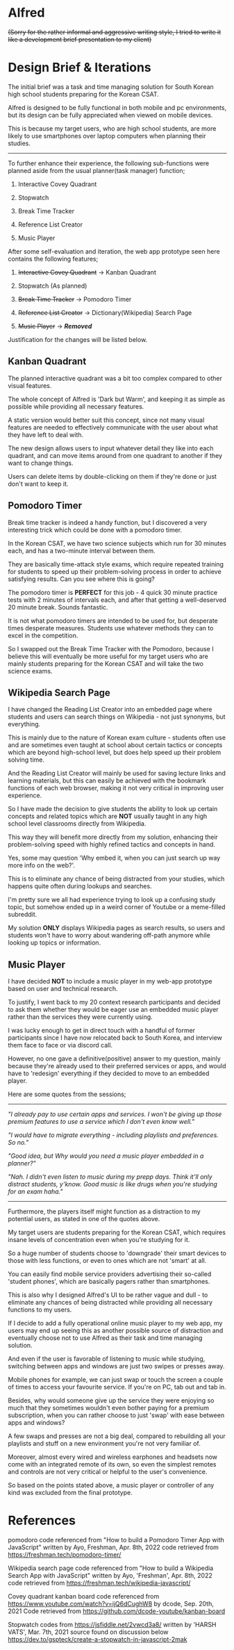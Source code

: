 # Alfred

~~(Sorry for the rather informal and aggressive writing style, I tried to write it like a development brief presentation to my client)~~

# Design Brief & Iterations

The initial brief was a task and time managing solution for South Korean high school students preparing for the Korean CSAT.

Alfred is designed to be fully functional in both mobile and pc environments, but its design can be fully appreciated when viewed on mobile devices.

This is because my target users, who are high school students, are more likely to use smartphones over laptop computers when planning their studies.

***

To further enhance their experience, the following sub-functions were planned aside from the usual planner(task manager) function;

1. Interactive Covey Quadrant

2. Stopwatch

3. Break Time Tracker

4. Reference List Creator

5. Music Player

After some self-evaluation and iteration, the web app prototype seen here contains the following features;

1. ~~Interactive Covey Quadrant~~ -> Kanban Quadrant

2. Stopwatch (As planned)

3. ~~Break Time Tracker~~ -> Pomodoro Timer

4. ~~Reference List Creator~~ -> Dictionary(Wikipedia) Search Page

5. ~~Music Player~~ -> ***Removed***

Justification for the changes will be listed below.

## Kanban Quadrant

The planned interactive quadrant was a bit too complex compared to other visual features.

The whole concept of Alfred is 'Dark but Warm', and keeping it as simple as possible while providing all necessary features.

A static version would better suit this concept, since not many visual features are needed to effectively communicate with the user about what they have left to deal with.

The new design allows users to input whatever detail they like into each quadrant, and can move items around from one quadrant to another if they want to change things.

Users can delete items by double-clicking on them if they're done or just don't want to keep it.

## Pomodoro Timer

Break time tracker is indeed a handy function, but I discovered a very interesting trick which could be done with a pomodoro timer.

In the Korean CSAT, we have two science subjects which run for 30 minutes each, and has a two-minute interval between them.

They are basically time-attack style exams, which require repeated training for students to speed up their problem-solving process in order to achieve satisfying results. Can you see where this is going?

The pomodoro timer is **PERFECT** for this job - 4 quick 30 minute practice tests with 2 minutes of intervals each, and after that getting a well-deserved 20 minute break. Sounds fantastic.

It is not what pomodoro timers are intended to be used for, but desperate times desperate measures. Students use whatever methods they can to excel in the competition.

So I swapped out the Break Time Tracker with the Pomodoro, because I believe this will eventually be more useful for my target users who are mainly students preparing for the Korean CSAT and will take the two science exams.

## Wikipedia Search Page

I have changed the Reading List Creator into an embedded page where students and users can search things on Wikipedia - not just synonyms, but everything.

This is mainly due to the nature of Korean exam culture - students often use and are sometimes even taught at school about certain tactics or concepts which are beyond high-school level, but does help speed up their problem solving time.

And the Reading List Creator will mainly be used for saving lecture links and learning materials, but this can easily be achieved with the bookmark functions of each web browser, making it not very critical in improving user experience.

So I have made the decision to give students the ability to look up certain concepts and related topics which are **NOT** usually taught in any high school level classrooms directly from Wikipedia.

This way they will benefit more directly from my solution, enhancing their problem-solving speed with highly refined tactics and concepts in hand.

Yes, some may question 'Why embed it, when you can just search up way more info on the web?'. 

This is to eliminate any chance of being distracted from your studies, which happens quite often during lookups and searches.

I'm pretty sure we all had experience trying to look up a confusing study topic, but somehow ended up in a weird corner of Youtube or a meme-filled subreddit.

My solution **ONLY** displays Wikipedia pages as search results, so users and students won't have to worry about wandering off-path anymore while looking up topics or information.

## Music Player 

I have decided **NOT** to include a music player in my web-app prototype based on user and technical research.

To justify, I went back to my 20 context research participants and decided to ask them whether they would be eager use an embedded music player rather than the services they were currently using.

I was lucky enough to get in direct touch with a handful of former participants since I have now relocated back to South Korea, and interview them face to face or via discord call.

However, no one gave a definitive(positive) answer to my question, mainly because they're already used to their preferred services or apps, and would have to 'redesign' everything if they decided to move to an embedded player. 

Here are some quotes from the sessions;

***

*"I already pay to use certain apps and services. I won't be giving up those premium features to use a service which I don't even know well."*

*"I would have to migrate everything - including playlists and preferences. So no."*

*"Good idea, but Why would you need a music player embedded in a planner?"*

*"Nah. I didn't even listen to music during my prepp days. Think it'll only distract students, y'know. Good music is like drugs when you're studying for an exam haha."*

***

Furthermore, the players itself might function as a distraction to my potential users, as stated in one of the quotes above.

My target users are students preparing for the Korean CSAT, which requires insane levels of concentration even when you're studying for it. 

So a huge number of students choose to 'downgrade' their smart devices to those with less functions, or even to ones which are not 'smart' at all. 

You can easily find mobile service providers advertising their so-called 'student phones', which are basically pagers rather than smartphones. 

This is also why I designed Alfred's UI to be rather vague and dull - to eliminate any chances of being distracted while providing all necessary functions to my users. 

If I decide to add a fully operational online music player to my web app, my users may end up seeing this as another possible source of distraction and eventually choose not to use Alfred as their task and time managing solution.

And even if the user is favorable of listening to music while studying, switching between apps and windows are just two swipes or presses away. 

Mobile phones for example, we can just swap or touch the screen a couple of times to access your favourite service. If you're on PC, tab out and tab in. 

Besides, why would someone give up the service they were enjoying so much that they sometimes wouldn't even bother paying for a premium subscription, when you can rather choose to just 'swap' with ease between apps and windows?

A few swaps and presses are not a big deal, compared to rebuilding all your playlists and stuff on a new environment you're not very familiar of.

Moreover, almost every wired and wireless earphones and headsets now come with an integrated remote of its own, so even the simplest remotes and controls are not very critical or helpful to the user's convenience.

So based on the points stated above, a music player or controller of any kind was excluded from the final prototype.

# References

pomodoro code referenced from "How to build a Pomodoro Timer App with JavaScript" written by Ayo, Freshman, Apr. 8th, 2022
code retrieved from https://freshman.tech/pomodoro-timer/

Wikipedia search page code referenced from "How to build a Wikipedia Search App with JavaScript" written by Ayo, 'Freshman', Apr. 8th, 2022
code retrieved from https://freshman.tech/wikipedia-javascript/

Covey quadrant kanban board code referenced from https://www.youtube.com/watch?v=ijQ6dCughW8 by dcode, Sep. 20th, 2021
Code retrieved from https://github.com/dcode-youtube/kanban-board

Stopwatch codes from https://jsfiddle.net/2vwcd3a8/ written by 'HARSH VATS', Mar. 7th, 2021
source found on discussion below https://dev.to/gspteck/create-a-stopwatch-in-javascript-2mak